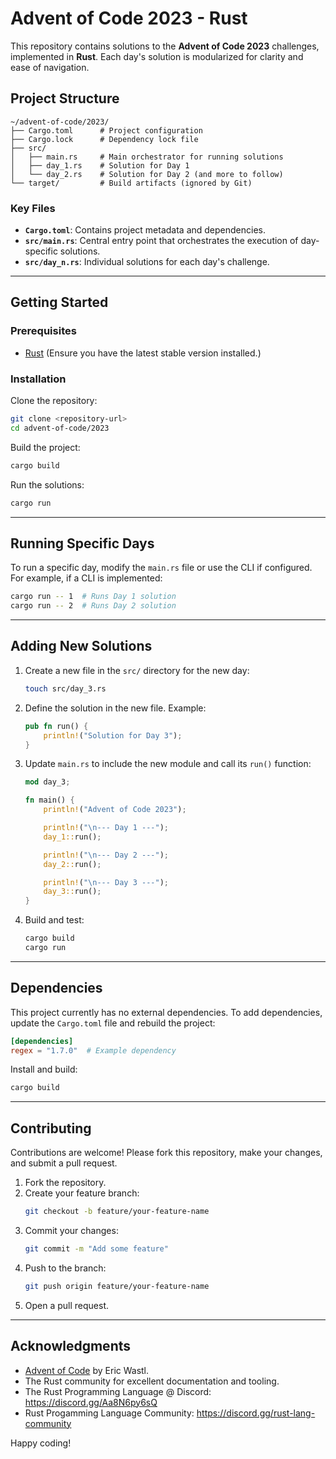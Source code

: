 # Advent of Code 2023 - Rust

This repository contains solutions to the **Advent of Code 2023** challenges, implemented in **Rust**. Each day's solution is modularized for clarity and ease of navigation.

## Project Structure

```
~/advent-of-code/2023/
├── Cargo.toml      # Project configuration
├── Cargo.lock      # Dependency lock file
├── src/
│   ├── main.rs     # Main orchestrator for running solutions
│   ├── day_1.rs    # Solution for Day 1
│   └── day_2.rs    # Solution for Day 2 (and more to follow)
└── target/         # Build artifacts (ignored by Git)
```

### Key Files
- **`Cargo.toml`**: Contains project metadata and dependencies.
- **`src/main.rs`**: Central entry point that orchestrates the execution of day-specific solutions.
- **`src/day_n.rs`**: Individual solutions for each day's challenge.

---

## Getting Started

### Prerequisites
- [Rust](https://www.rust-lang.org/) (Ensure you have the latest stable version installed.)

### Installation
Clone the repository:
```bash
git clone <repository-url>
cd advent-of-code/2023
```

Build the project:
```bash
cargo build
```

Run the solutions:
```bash
cargo run
```

---

## Running Specific Days
To run a specific day, modify the `main.rs` file or use the CLI if configured. For example, if a CLI is implemented:
```bash
cargo run -- 1  # Runs Day 1 solution
cargo run -- 2  # Runs Day 2 solution
```

---

## Adding New Solutions
1. Create a new file in the `src/` directory for the new day:
   ```bash
   touch src/day_3.rs
   ```

2. Define the solution in the new file. Example:
   ```rust
   pub fn run() {
       println!("Solution for Day 3");
   }
   ```

3. Update `main.rs` to include the new module and call its `run()` function:
   ```rust
   mod day_3;

   fn main() {
       println!("Advent of Code 2023");

       println!("\n--- Day 1 ---");
       day_1::run();

       println!("\n--- Day 2 ---");
       day_2::run();

       println!("\n--- Day 3 ---");
       day_3::run();
   }
   ```

4. Build and test:
   ```bash
   cargo build
   cargo run
   ```

---

## Dependencies
This project currently has no external dependencies. To add dependencies, update the `Cargo.toml` file and rebuild the project:
```toml
[dependencies]
regex = "1.7.0"  # Example dependency
```

Install and build:
```bash
cargo build
```

---

## Contributing
Contributions are welcome! Please fork this repository, make your changes, and submit a pull request.

1. Fork the repository.
2. Create your feature branch:
   ```bash
   git checkout -b feature/your-feature-name
   ```
3. Commit your changes:
   ```bash
   git commit -m "Add some feature"
   ```
4. Push to the branch:
   ```bash
   git push origin feature/your-feature-name
   ```
5. Open a pull request.

---

## Acknowledgments
- [Advent of Code](https://adventofcode.com/) by Eric Wastl.
- The Rust community for excellent documentation and tooling.
- The Rust Programming Language @ Discord: https://discord.gg/Aa8N6py6sQ
- Rust Progamming Language Community: https://discord.gg/rust-lang-community

Happy coding!


